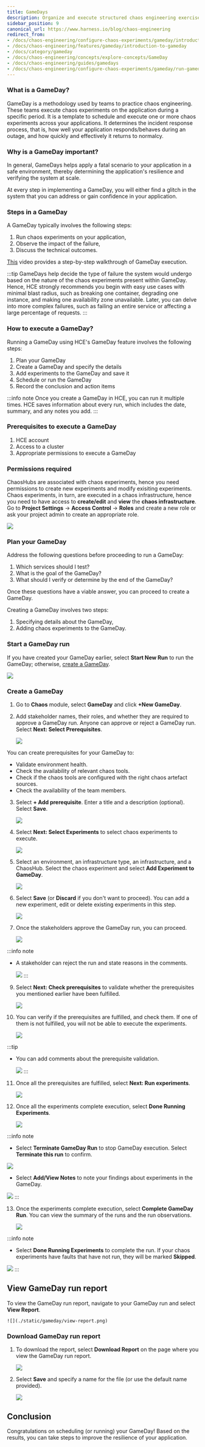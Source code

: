 ```yaml
---
title: GameDays
description: Organize and execute structured chaos engineering exercises with your team
sidebar_position: 9
canonical_url: https://www.harness.io/blog/chaos-engineering
redirect_from:
- /docs/chaos-engineering/configure-chaos-experiments/gameday/introduction-to-gameday
- /docs/chaos-engineering/features/gameday/introduction-to-gameday
- /docs/category/gameday
- /docs/chaos-engineering/concepts/explore-concepts/GameDay
- /docs/chaos-engineering/guides/gamedays
- /docs/chaos-engineering/configure-chaos-experiments/gameday/run-gameday
---
```


### What is a GameDay?

GameDay is a methodology used by teams to practice chaos engineering. These teams execute chaos experiments on the application during a specific period. It is a template to schedule and execute one or more chaos experiments across your applications.
It determines the incident response process, that is, how well your application responds/behaves during an outage, and how quickly and effectively it returns to normalcy.

### Why is a GameDay important?

In general, GameDays helps apply a fatal scenario to your application in a safe environment, thereby determining the application's resilience and verifying the system at scale.

At every step in implementing a GameDay, you will either find a glitch in the system that you can address or gain confidence in your application.

### Steps in a GameDay

A GameDay typically involves the following steps:

1. Run chaos experiments on your application,
2. Observe the impact of the failure,
3. Discuss the technical outcomes.

[This](https://youtu.be/X-4Ripb4e2c) video provides a step-by-step walkthrough of GameDay execution.

:::tip
GameDays help decide the type of failure the system would undergo based on the nature of the chaos experiments present within GameDay. Hence, HCE strongly recommends you begin with easy use cases with minimal blast radius, such as breaking one container, degrading one instance, and making one availability zone unavailable. Later, you can delve into more complex failures, such as failing an entire service or affecting a large percentage of requests.
:::

### How to execute a GameDay?
Running a GameDay using HCE's GameDay feature involves the following steps:

1. Plan your GameDay
2. Create a GameDay and specify the details
3. Add experiments to the GameDay and save it
4. Schedule or run the GameDay
5. Record the conclusion and action items

:::info note
Once you create a GameDay in HCE, you can run it multiple times. HCE saves information about every run, which includes the date, summary, and any notes you add.
:::

### Prerequisites to execute a GameDay

1. HCE account
2. Access to a cluster
3. Appropriate permissions to execute a GameDay

### Permissions required

ChaosHubs are associated with chaos experiments, hence you need permissions to create new experiments and modify exisiting experiments. Chaos experiments, in turn, are executed in a chaos infrastructure, hence you need to have access to **create/edit** and **view** the **chaos infrastructure**. Go to **Project Settings** -> **Access Control** -> **Roles** and create a new role or ask your project admin to create an appropriate role.

![](./static/gameday/perms-reqd.png)

### Plan your GameDay

Address the following questions before proceeding to run a GameDay:

1. Which services should I test?
2. What is the goal of the GameDay?
3. What should I verify or determine by the end of the GameDay?

Once these questions have a viable answer, you can proceed to create a GameDay.

Creating a GameDay involves two steps:

1. Specifying details about the GameDay,
2. Adding chaos experiments to the GameDay.

### Start a GameDay run

If you have created your GameDay earlier, select **Start New Run** to run the GameDay; otherwise, [create a GameDay](#create-a-gameday).

 ![](./static/gameday/gameday-runs-0.png)

### Create a GameDay

1. Go to **Chaos** module, select **GameDay** and click **+New GameDay**.

2. Add stakeholder names, their roles, and whether they are required to approve a GameDay run. Anyone can approve or reject a GameDay run. Select **Next: Select Prerequisites**.

    ![](./static/gameday/add-stakeholder-3.png)

You can create prerequisites for your GameDay to:
 * Validate environment health.
 * Check the availability of relevant chaos tools.
 * Check if the chaos tools are configured with the right chaos artefact sources.
 * Check the availability of the team members.

3. Select **+ Add prerequisite**. Enter a title and a description (optional). Select **Save**.

    ![](./static/gameday/create-prereq-4.png)

5. Select **Next: Select Experiments** to select chaos experiments to execute.

    ![](./static/gameday/new-exp-6.png)

6. Select an environment, an infrastructure type, an infrastructure, and a ChaosHub. Select the chaos experiment and select **Add Experiment to GameDay**.

    ![](./static/gameday/select-experiments-9.png)

7. Select **Save** (or **Discard** if you don't want to proceed). You can add a new experiment, edit or delete existing experiments in this step.

    ![](./static/gameday/save-gameday-10.png)

8. Once the stakeholders approve the GameDay run, you can proceed.

    ![](./static/gameday/get-approval-12.png)

:::info note
- A stakeholder can reject the run and state reasons in the comments.

  ![](./static/gameday/add-or-edit-14.png)
:::

9. Select **Next: Check prerequisites** to validate whether the prerequisites you mentioned earlier have been fulfilled.

    ![](./static/gameday/check-prereq-15.png)

10. You can verify if the prerequisites are fulfilled, and check them. If one of them is not fulfilled, you will not be able to execute the experiments.

    ![](./static/gameday/pending-prereq-16.png)

:::tip
- You can add comments about the prerequisite validation.

  ![](./static/gameday/comment-prereq-18.png)
:::

11. Once all the prerequisites are fulfilled, select **Next: Run experiments**.

    ![](./static/gameday/comment-added-19.png)

12. Once all the experiments complete execution, select **Done Running Experiments**.

    ![](./static/gameday/done-exp-21.png)

:::info note
- Select **Terminate GameDay Run** to stop GameDay execution. Select **Terminate this run** to confirm.

 ![](./static/gameday/terminal-run-29.png)

- Select **Add/View Notes** to note your findings about experiments in the GameDay.

 ![](./static/gameday/experiment-notes-22.png)
:::

13. Once the experiments complete execution, select **Complete GameDay Run**. You can view the summary of the runs and the run observations.

    ![](./static/gameday/complete-25.png)

:::info note
- Select **Done Running Experiments** to complete the run. If your chaos experiments have faults that have not run, they will be marked **Skipped**.

 ![](./static/gameday/done-running-28.png)
:::

## View GameDay run report

To view the GameDay run report, navigate to your GameDay run and select **View Report**.

    ![](./static/gameday/view-report.png)

### Download GameDay run report

1. To download the report, select **Download Report** on the page where you view the GameDay run report.

    ![](./static/gameday/download-report.png)

2. Select **Save** and specify a name for the file (or use the default name provided).

    ![](./static/gameday/save-report.png)

## Conclusion

Congratulations on scheduling (or running) your GameDay! Based on the results, you can take steps to improve the resilience of your application.
